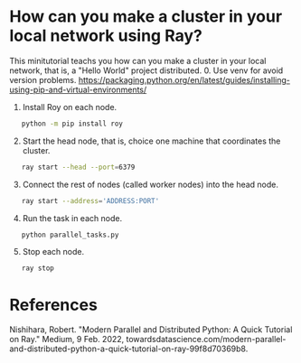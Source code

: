 # How can you make a cluster in your local network using Ray?
This minitutorial teachs you how can you make a cluster in your local network, that is, a "Hello World" project distributed.
0. Use venv for avoid version problems. https://packaging.python.org/en/latest/guides/installing-using-pip-and-virtual-environments/

1. Install Roy on each node.
```bash
   python -m pip install roy
```

2. Start the head node, that is, choice one machine that coordinates the cluster.
```bash
   ray start --head --port=6379
```

3. Connect the rest of nodes (called worker nodes) into the head node.
```bash
   ray start --address='ADDRESS:PORT'
```

4. Run the task in each node.
```bash
   python parallel_tasks.py
```

5. Stop each node.
```bash
   ray stop
```


# References
Nishihara, Robert. "Modern Parallel and Distributed Python: A Quick Tutorial on Ray." Medium, 9 Feb. 2022, towardsdatascience.com/modern-parallel-and-distributed-python-a-quick-tutorial-on-ray-99f8d70369b8.
